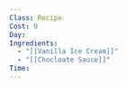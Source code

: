 ```yaml
---
Class: Recipe
Cost: 0
Day: 
Ingredients:
  - "[[Vanilla Ice Cream]]"
  - "[[Chocloate Sauce]]"
Time: 
---
```

